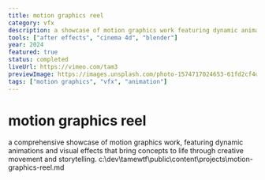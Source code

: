 ```yaml
---
title: motion graphics reel
category: vfx
description: a showcase of motion graphics work featuring dynamic animations, visual effects, and creative storytelling through movement.
tools: ["after effects", "cinema 4d", "blender"]
year: 2024
featured: true
status: completed
liveUrl: https://vimeo.com/tam3
previewImage: https://images.unsplash.com/photo-1574717024653-61fd2cf4d44d?w=800&h=600&fit=crop&crop=center
tags: ["motion graphics", "vfx", "animation"]
---
```


# motion graphics reel

a comprehensive showcase of motion graphics work, featuring dynamic animations and visual effects that bring concepts to life through creative movement and storytelling.</content>
<parameter name="filePath">c:\dev\tamewtf\public\content\projects\motion-graphics-reel.md